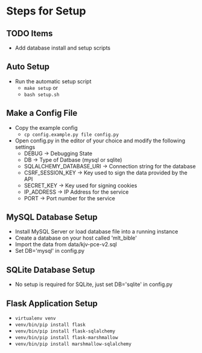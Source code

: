 # Steps for Setup

## TODO Items
* Add database install and setup scripts

## Auto Setup
* Run the automatic setup script
  * `make setup` or
  * `bash setup.sh`

## Make a Config File
* Copy the example config
  * `cp config.example.py file config.py`
* Open config.py in the editor of your choice and modify the following settings
  * DEBUG -> Debugging State
  * DB -> Type of Datbase (mysql or sqlite)
  * SQLALCHEMY_DATABASE_URI -> Connection string for the database
  * CSRF_SESSION_KEY -> Key used to sign the data provided by the API
  * SECRET_KEY -> Key used for signing cookies
  * IP_ADDRESS -> IP Address for the service
  * PORT -> Port number for the service

## MySQL Database Setup
* Install MySQL Server or load database file into a running instance
* Create a database on your host called 'mlt_bible'
* Import the data from data/kjv-pce-v2.sql
* Set DB='mysql' in config.py

## SQLite Database Setup
* No setup is required for SQLite, just set DB='sqlite' in config.py

## Flask Application Setup
* `virtualenv venv`
* `venv/bin/pip install flask`
* `venv/bin/pip install flask-sqlalchemy`
* `venv/bin/pip install flask-marshmallow`
* `venv/bin/pip install marshmallow-sqlalchemy`
